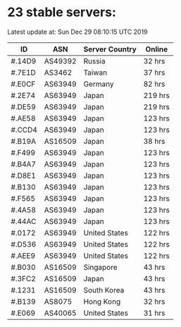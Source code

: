 # 23 stable servers:

Latest update at: Sun Dec 29 08:10:15 UTC 2019

| ID | ASN | Server Country | Online |
| -- | --- | -------------- | ------ |
| #.14D9 | AS49392 | Russia | 32 hrs |
| #.7E1D | AS3462 | Taiwan | 37 hrs |
| #.E0CF | AS63949 | Germany | 82 hrs |
| #.2E74 | AS63949 | Japan | 219 hrs |
| #.DE59 | AS63949 | Japan | 219 hrs |
| #.AE58 | AS63949 | Japan | 123 hrs |
| #.CCD4 | AS63949 | Japan | 123 hrs |
| #.B19A | AS16509 | Japan | 38 hrs |
| #.F499 | AS63949 | Japan | 123 hrs |
| #.B4A7 | AS63949 | Japan | 123 hrs |
| #.D8E1 | AS63949 | Japan | 123 hrs |
| #.B130 | AS63949 | Japan | 123 hrs |
| #.F565 | AS63949 | Japan | 123 hrs |
| #.4A58 | AS63949 | Japan | 123 hrs |
| #.44AC | AS63949 | Japan | 123 hrs |
| #.0172 | AS63949 | United States | 122 hrs |
| #.D536 | AS63949 | United States | 122 hrs |
| #.AEE9 | AS63949 | United States | 122 hrs |
| #.B030 | AS16509 | Singapore | 43 hrs |
| #.3FC2 | AS16509 | Japan | 43 hrs |
| #.1231 | AS16509 | South Korea | 43 hrs |
| #.B139 | AS8075 | Hong Kong | 32 hrs |
| #.E069 | AS40065 | United States | 31 hrs |


